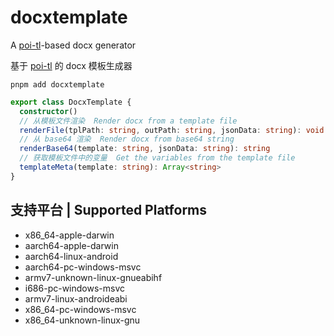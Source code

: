 # docxtemplate

A [poi-tl](https://github.com/Sayi/poi-tl)-based docx generator

基于 [poi-tl](https://github.com/Sayi/poi-tl) 的 docx 模板生成器

```
pnpm add docxtemplate
```

```ts
export class DocxTemplate {
  constructor()
  // 从模板文件渲染  Render docx from a template file  
  renderFile(tplPath: string, outPath: string, jsonData: string): void
  // 从 base64 渲染  Render docx from base64 string
  renderBase64(template: string, jsonData: string): string
  // 获取模板文件中的变量  Get the variables from the template file  
  templateMeta(template: string): Array<string>
}
```

## 支持平台 | Supported Platforms

 - x86_64-apple-darwin
 - aarch64-apple-darwin
 - aarch64-linux-android
 - aarch64-pc-windows-msvc
 - armv7-unknown-linux-gnueabihf
 - i686-pc-windows-msvc
 - armv7-linux-androideabi
 - x86_64-pc-windows-msvc
 - x86_64-unknown-linux-gnu

